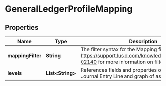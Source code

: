 

# GeneralLedgerProfileMapping


## Properties

Name | Type | Description | Notes
------------ | ------------- | ------------- | -------------
**mappingFilter** | **String** | The filter syntax for the Mapping filter. See https://support.lusid.com/knowledgebase/article/KA-02140 for more information on filter syntax | 
**levels** | **List&lt;String&gt;** | References fields and properties on the associated Journal Entry Line and graph of associated objects. | 



